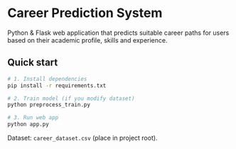 # Career Prediction System

Python & Flask web application that predicts suitable career paths for users based on their academic profile, skills and experience.

## Quick start

```bash
# 1. Install dependencies
pip install -r requirements.txt

# 2. Train model (if you modify dataset)
python preprocess_train.py

# 3. Run web app
python app.py
```

Dataset: `career_dataset.csv` (place in project root).
